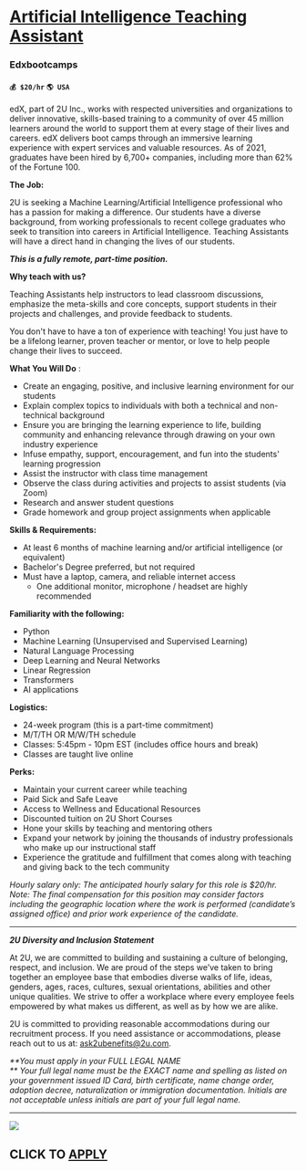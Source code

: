 # [Artificial Intelligence Teaching Assistant](https://www.remotewlb.com/apply/artificial-intelligence-teaching-assistant)  
### Edxbootcamps  
#### `💰 $20/hr` `🌎 USA`  

edX, part of 2U Inc., works with respected universities and organizations to deliver innovative, skills-based training to a community of over 45 million learners around the world to support them at every stage of their lives and careers. edX delivers boot camps through an immersive learning experience with expert services and valuable resources. As of 2021, graduates have been hired by 6,700+ companies, including more than 62% of the Fortune 100.

**The Job:**

2U is seeking a Machine Learning/Artificial Intelligence professional who has a passion for making a difference. Our students have a diverse background, from working professionals to recent college graduates who seek to transition into careers in Artificial Intelligence. Teaching Assistants will have a direct hand in changing the lives of our students.

**_This is a fully remote, part-time position._**

**Why teach with us?**

Teaching Assistants help instructors to lead classroom discussions, emphasize the meta-skills and core concepts, support students in their projects and challenges, and provide feedback to students.

You don't have to have a ton of experience with teaching! You just have to be a lifelong learner, proven teacher or mentor, or love to help people change their lives to succeed.

**What You Will Do** :

  * Create an engaging, positive, and inclusive learning environment for our students
  * Explain complex topics to individuals with both a technical and non-technical background
  * Ensure you are bringing the learning experience to life, building community and enhancing relevance through drawing on your own industry experience
  * Infuse empathy, support, encouragement, and fun into the students' learning progression
  * Assist the instructor with class time management 
  * Observe the class during activities and projects to assist students (via Zoom)
  * Research and answer student questions 
  * Grade homework and group project assignments when applicable 

**Skills & Requirements:**

  * At least 6 months of machine learning and/or artificial intelligence (or equivalent)
  * Bachelor's Degree preferred, but not required 
  * Must have a laptop, camera, and reliable internet access
    * One additional monitor, microphone / headset are highly recommended

**Familiarity with the following:**

  * Python
  * Machine Learning (Unsupervised and Supervised Learning)
  * Natural Language Processing
  * Deep Learning and Neural Networks
  * Linear Regression
  * Transformers
  * AI applications

**Logistics:**

  * 24-week program (this is a part-time commitment)
  * M/T/TH OR M/W/TH schedule
  * Classes: 5:45pm - 10pm EST (includes office hours and break)
  * Classes are taught live online

**Perks:**

  * Maintain your current career while teaching
  * Paid Sick and Safe Leave
  * Access to Wellness and Educational Resources
  * Discounted tuition on 2U Short Courses
  * Hone your skills by teaching and mentoring others
  * Expand your network by joining the thousands of industry professionals who make up our instructional staff
  * Experience the gratitude and fulfillment that comes along with teaching and giving back to the tech community

_Hourly salary only: The anticipated hourly salary for this role is $20/hr. Note: The final compensation for this position may consider factors including the geographic location where the work is performed (candidate’s assigned office) and prior work experience of the candidate._

* * *

_***2U Diversity and Inclusion Statement***_

At 2U, we are committed to building and sustaining a culture of belonging, respect, and inclusion. We are proud of the steps we’ve taken to bring together an employee base that embodies diverse walks of life, ideas, genders, ages, races, cultures, sexual orientations, abilities and other unique qualities. We strive to offer a workplace where every employee feels empowered by what makes us different, as well as by how we are alike.

2U is committed to providing reasonable accommodations during our recruitment process. If you need assistance or accommodations, please reach out to us at: ask2ubenefits@2u.com.

_***You must apply in your FULL LEGAL NAME*  
** Your full legal name must be the EXACT name and spelling as listed on your government issued ID Card, birth certificate, name change order, adoption decree, naturalization or immigration documentation. Initials are not acceptable unless initials are part of your full legal name._

* * *

![](https://remotive.com/job/track/1899691/blank.gif?source=public_api)  
## CLICK TO [APPLY](https://www.remotewlb.com/apply/artificial-intelligence-teaching-assistant)

